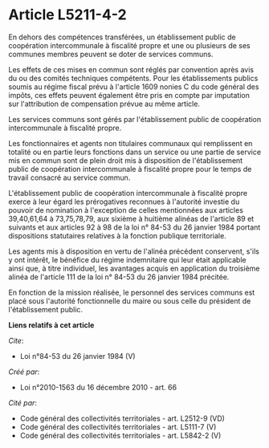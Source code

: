 # Article L5211-4-2

En dehors des compétences transférées, un établissement public de coopération intercommunale à fiscalité propre et une ou
plusieurs de ses communes membres peuvent se doter de services communs. 

Les effets de ces mises en commun sont réglés par convention après avis du ou des comités techniques compétents. Pour les
établissements publics soumis au régime fiscal prévu à l'article 1609 nonies C du code général des impôts, ces effets peuvent
également être pris en compte par imputation sur l'attribution de compensation prévue au même article. 

Les services communs sont gérés par l'établissement public de coopération intercommunale à fiscalité propre. 

Les fonctionnaires et agents non titulaires communaux qui remplissent en totalité ou en partie leurs fonctions dans un
service ou une partie de service mis en commun sont de plein droit mis à disposition de l'établissement public de coopération
intercommunale à fiscalité propre pour le temps de travail consacré au service commun.

L'établissement public de coopération intercommunale à fiscalité propre exerce à leur égard les prérogatives reconnues à
l'autorité investie du pouvoir de nomination à l'exception de celles mentionnées aux articles 39,40,61,64 à 73,75,78,79, aux
sixième à huitième alinéas de l'article 89 et suivants et aux articles 92 à 98 de la loi n° 84-53 du 26 janvier 1984 portant
dispositions statutaires relatives à la fonction publique territoriale. 

Les agents mis à disposition en vertu de l'alinéa précédent conservent, s'ils y ont intérêt, le bénéfice du régime
indemnitaire qui leur était applicable ainsi que, à titre individuel, les avantages acquis en application du troisième alinéa
de l'article 111 de la loi n° 84-53 du 26 janvier 1984 précitée. 

En fonction de la mission réalisée, le personnel des services communs est placé sous l'autorité fonctionnelle du maire ou
sous celle du président de l'établissement public.

**Liens relatifs à cet article**

_Cite_:

  - Loi n°84-53 du 26 janvier 1984 (V)

_Créé par_:

  - Loi n°2010-1563 du 16 décembre 2010 - art. 66

_Cité par_:

  - Code général des collectivités territoriales - art. L2512-9 (VD)
  - Code général des collectivités territoriales - art. L5111-7 (V)
  - Code général des collectivités territoriales - art. L5842-2 (V)
